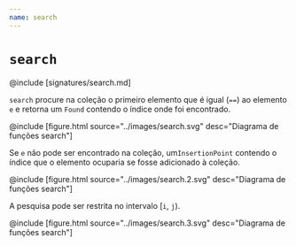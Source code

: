 ```yaml
---
name: search
---
```


# `search`

@include [signatures/search.md]

`search` procure na coleção o primeiro elemento que é igual (`==`) ao elemento `e` e retorna um
`Found` contendo o índice onde foi encontrado.

@include [figure.html source="../images/search.svg" desc="Diagrama de funções search"]

Se `e` não pode ser encontrado na coleção, um`InsertionPoint` contendo
o índice que o elemento ocuparia se fosse adicionado à coleção.

@include [figure.html source="../images/search.2.svg" desc="Diagrama de funções search"]

A pesquisa pode ser restrita no intervalo [`i`, `j`).

@include [figure.html source="../images/search.3.svg" desc="Diagrama de funções search"]

